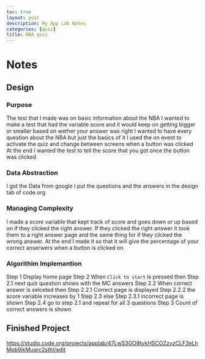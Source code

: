 ```yaml
---
toc: true
layout: post
description: My App Lab Notes
categories: [quiz]
title: NBA quiz 
---
```

# Notes

## Design

### Purpose
 The test that I made was on basic information about the NBA
 I wanted to make a test that had the variable score and it would keep on getting bigger or smaller based on wether your answer was right
 I wanted to have every question about the NBA but just the basics of it 
 I used the on event to activate the quiz and change between screens when a button was clicked
 At the end I wanted the test to tell the score that you got once the button was clicked

### Data Abstraction
I got the Data from google 
I put the questions and the answers in the design tab of code.org

### Managing Complexity
I made a score variable that kept track of score and goes down or up based on if they clicked the right answer.
If they clicked the right answer it took them to a right answer page and the same thing for if they clicked the wrong answer.
At the end I made it so that it will give the percentage of your correct anserwers when a button is clicked on

### Algorithim Implemantion
Step 1 Display home page
Step 2 When `Click to start` is pressed then 
    Step 2.1 next quiz question shows with the MC answers
    Step 2.2 When correct answer is selceted then 
        Step 2.2.1 Correct page is displayed 
        Step 2.2.2 the score variable increases by 1
    Step 2.3 else
         Step 2.3.1 incorrect page is shown
    Step 2.4 go to step 2.1 and repeat for all 3 questions 
Step 3 Count of correct answers is shown

## Finished Project
https://studio.code.org/projects/applab/47LwS3GO9tykHSCOZzyzCLF3eLhMpb9ikMuqrc2sthI/edit


